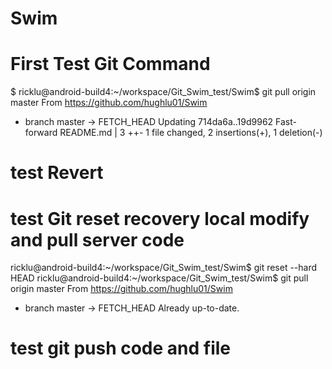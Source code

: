 # Swim
# First Test Git Command
$ ricklu@android-build4:~/workspace/Git_Swim_test/Swim$ git pull origin master
From https://github.com/hughlu01/Swim
 * branch            master     -> FETCH_HEAD
Updating 714da6a..19d9962
Fast-forward
 README.md | 3 ++-
 1 file changed, 2 insertions(+), 1 deletion(-)
# test Revert 

# test Git reset recovery local modify and pull server code
ricklu@android-build4:~/workspace/Git_Swim_test/Swim$ git reset --hard HEAD
ricklu@android-build4:~/workspace/Git_Swim_test/Swim$ git pull origin master
From https://github.com/hughlu01/Swim
 * branch            master     -> FETCH_HEAD
Already up-to-date.

# test git push code and file